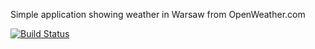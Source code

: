 Simple application showing weather in Warsaw from OpenWeather.com

[![Build Status](https://dev.azure.com/qm-devops-learning/Devops-learning/_apis/build/status%2Fgetkam.az?branchName=main)](https://dev.azure.com/qm-devops-learning/Devops-learning/_build/latest?definitionId=1&branchName=main)

